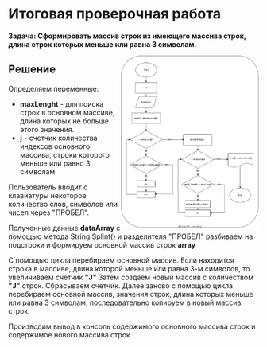 # Итоговая проверочная работа

**Задача: Сформировать массив строк из имеющего массива строк, длина строк которых меньше или равна 3 символам**.

<img src=".//IMG/block_diagram.svg " width="55%" align="right"> 

## Решение

Определяем переменные:
 * **maxLenght** - для поиска строк в основном массиве, длина которых не больше этого значения.
 * **j** - счетчик количества индексов основного массива, строки которого меньше или равно 3 символам.

Пользователь вводит с клавиатуры некоторое количество слов, символов или чисел через "ПРОБЕЛ".

Полученные данные **dataArray** с помощью метода String.Splint() и разделителя "ПРОБЕЛ" 
разбиваем на подстроки и формируем основной массив строк **array**

C помощью цикла перебираем основной массив. Если находится строка в массиве, длина которой меньше или равна 3-м символов, то увеличиваем счетчик **"J"**
Затем создаем новый массив с количеством **"J"** строк. Сбрасываем счетчик.
Далее заново с помощью цикла перебираем основной массив, значения строк, длина которых меньше или равна 3 символам, последовательно копируем в новый массив строк.

Производим вывод в консоль содержимого основного массива строк и содержимое нового массива строк.
